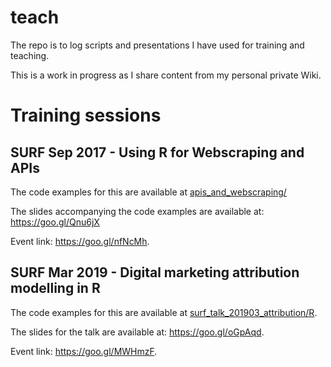 # teach

The repo is to log scripts and presentations I have used for training and
teaching.

This is a work in progress as I share content from my personal private Wiki.

# Training sessions

## SURF Sep 2017 - Using R for Webscraping and APIs

The code examples for this are available at
[apis_and_webscraping/](https://github.com/dan-booth/teach/blob/master/apis_and_webscraping) 

The slides accompanying the code examples are available at:
<https://goo.gl/Qnu6jX>

Event link: <https://goo.gl/nfNcMh>.

## SURF Mar 2019 - Digital marketing attribution modelling in R

The code examples for this are available at [surf_talk_201903_attribution/R](https://github.com/dan-booth/teach/tree/master/surf_talk_201903_attribution/R).

The slides for the talk are available at:
<https://goo.gl/oGpAqd>.

Event link: <https://goo.gl/MWHmzF>.
